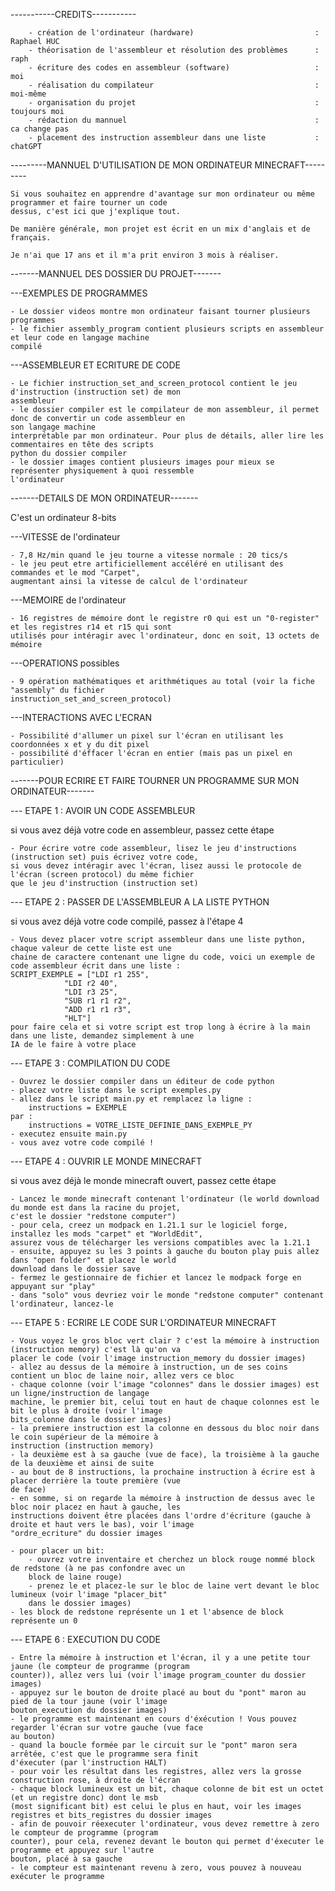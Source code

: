 ﻿


-----------CREDITS-----------

		- création de l'ordinateur (hardware) 				    		: 	Raphael HUC
		- théorisation de l'assembleur et résolution des problèmes 		: 	raph
		- écriture des codes en assembleur (software)     			    :	moi
		- réalisation du compilateur					    			:	moi-même
		- organisation du projet					            		:	toujours moi
		- rédaction du mannuel					            			:	ca change pas
		- placement des instruction assembleur dans une liste 			:	chatGPT




---------MANNUEL D'UTILISATION DE MON ORDINATEUR MINECRAFT---------

    Si vous souhaitez en apprendre d'avantage sur mon ordinateur ou même programmer et faire tourner un code
    dessus, c'est ici que j'explique tout.

    De manière générale, mon projet est écrit en un mix d'anglais et de français.

	Je n'ai que 17 ans et il m'a prit environ 3 mois à réaliser.


-------MANNUEL DES DOSSIER DU PROJET-------


---EXEMPLES DE PROGRAMMES

	- Le dossier videos montre mon ordinateur faisant tourner plusieurs programmes
	- le fichier assembly_program contient plusieurs scripts en assembleur et leur code en langage machine
	compilé

---ASSEMBLEUR ET ECRITURE DE CODE

	- Le fichier instruction_set_and_screen_protocol contient le jeu d'instruction (instruction set) de mon
	assembleur
	- le dossier compiler est le compilateur de mon assembleur, il permet donc de convertir un code assembleur en
	son langage machine
	interprétable par mon ordinateur. Pour plus de détails, aller lire les commentaires en tête des scripts
    python du dossier compiler
	- le dossier images contient plusieurs images pour mieux se représenter physiquement à quoi ressemble
	l'ordinateur




-------DETAILS DE MON ORDINATEUR-------


C'est un ordinateur 8-bits

---VITESSE de l'ordinateur

	- 7,8 Hz/min quand le jeu tourne a vitesse normale : 20 tics/s
	- le jeu peut etre artificiellement accéléré en utilisant des commandes et le mod "Carpet",
	augmentant ainsi la vitesse de calcul de l'ordinateur

---MEMOIRE de l'ordinateur

	- 16 registres de mémoire dont le registre r0 qui est un "0-register" et les registres r14 et r15 qui sont
	utilisés pour intéragir avec l'ordinateur, donc en soit, 13 octets de mémoire

---OPERATIONS possibles

	- 9 opération mathématiques et arithmétiques au total (voir la fiche "assembly" du fichier
	instruction_set_and_screen_protocol)

---INTERACTIONS AVEC L'ECRAN

	- Possibilité d'allumer un pixel sur l'écran en utilisant les coordonnées x et y du dit pixel
	- possibilité d'éffacer l'écran en entier (mais pas un pixel en particulier)



-------POUR ECRIRE ET FAIRE TOURNER UN PROGRAMME SUR MON ORDINATEUR-------


--- ETAPE 1 : AVOIR UN CODE ASSEMBLEUR

si vous avez déjà votre code en assembleur, passez cette étape

	- Pour écrire votre code assembleur, lisez le jeu d'instructions (instruction set) puis écrivez votre code,
	si vous devez intéragir avec l'écran, lisez aussi le protocole de l'écran (screen protocol) du même fichier
    que le jeu d'instruction (instruction set)

--- ETAPE 2 : PASSER DE L'ASSEMBLEUR A LA LISTE PYTHON

si vous avez déjà votre code compilé, passez à l'étape 4

	- Vous devez placer votre script assembleur dans une liste python, chaque valeur de cette liste est une
	chaine de caractere contenant une ligne du code, voici un exemple de code assembleur écrit dans une liste :
	SCRIPT_EXEMPLE = ["LDI r1 255",
            	"LDI r2 40",
            	"LDI r3 25",
            	"SUB r1 r1 r2",
            	"ADD r1 r1 r3",
            	"HLT"]
	pour faire cela et si votre script est trop long à écrire à la main dans une liste, demandez simplement à une
    IA de le faire à votre place

--- ETAPE 3 : COMPILATION DU CODE

	- Ouvrez le dossier compiler dans un éditeur de code python
	- placez votre liste dans le script exemples.py
	- allez dans le script main.py et remplacez la ligne :
		instructions = EXEMPLE
	par :
		instructions = VOTRE_LISTE_DEFINIE_DANS_EXEMPLE_PY
	- executez ensuite main.py
	- vous avez votre code compilé !

--- ETAPE 4 : OUVRIR LE MONDE MINECRAFT

si vous avez déjà le monde minecraft ouvert, passez cette étape
	
	- Lancez le monde minecraft contenant l'ordinateur (le world download du monde est dans la racine du projet,
	c'est le dossier "redstone computer")
	- pour cela, creez un modpack en 1.21.1 sur le logiciel forge, installez les mods "carpet" et "WorldEdit",
	assurez vous de télécharger les versions compatibles avec la 1.21.1
	- ensuite, appuyez su les 3 points à gauche du bouton play puis allez dans "open folder" et placez le world 
	download dans le dossier save
	- fermez le gestionnaire de fichier et lancez le modpack forge en appuyant sur "play"
	- dans "solo" vous devriez voir le monde "redstone computer" contenant l'ordinateur, lancez-le

--- ETAPE 5 : ECRIRE LE CODE SUR L'ORDINATEUR MINECRAFT

	- Vous voyez le gros bloc vert clair ? c'est la mémoire à instruction (instruction memory) c'est là qu'on va
	placer le code (voir l'image instruction_memory du dossier images)
	- allez au dessus de la mémoire à instruction, un de ses coins contient un bloc de laine noir, allez vers ce bloc
	- chaque colonne (voir l'image "colonnes" dans le dossier images) est un ligne/instruction de langage
	machine, le premier bit, celui tout en haut de chaque colonnes est le bit le plus à droite (voir l'image  
    bits_colonne dans le dossier images)
	- la premiere instruction est la colonne en dessous du bloc noir dans le coin supérieur de la mémoire à
	instruction (instruction memory)
	- la deuxième est à sa gauche (vue de face), la troisième à la gauche de la deuxième et ainsi de suite
	- au bout de 8 instructions, la prochaine instruction à écrire est à placer derrière la toute première (vue
	de face)
	- en somme, si on regarde la mémoire à instruction de dessus avec le bloc noir placez en haut à gauche, les
	instructions doivent être placées dans l'ordre d'écriture (gauche à droite et haut vers le bas), voir l'image
    "ordre_ecriture" du dossier images
	
	- pour placer un bit:
		- ouvrez votre inventaire et cherchez un block rouge nommé block de redstone (à ne pas confondre avec un
		block de laine rouge)
		- prenez le et placez-le sur le bloc de laine vert devant le bloc lumineux (voir l'image "placer_bit"
		dans le dossier images)
	- les block de redstone représente un 1 et l'absence de block représente un 0

--- ETAPE 6 : EXECUTION DU CODE

	- Entre la mémoire à instruction et l'écran, il y a une petite tour jaune (le compteur de programme (program
	counter)), allez vers lui (voir l'image program_counter du dossier images)
	- appuyez sur le bouton de droite placé au bout du "pont" maron au pied de la tour jaune (voir l'image
	bouton_execution du dossier images)
	- le programme est maintenant en cours d'éxécution ! Vous pouvez regarder l'écran sur votre gauche (vue face
	au bouton)
	- quand la boucle formée par le circuit sur le "pont" maron sera arrêtée, c'est que le programme sera finit
	d'éxecuter (par l'instruction HALT)
	- pour voir les résultat dans les registres, allez vers la grosse construction rose, à droite de l'écran
	- chaque block lumineux est un bit, chaque colonne de bit est un octet (et un registre donc) dont le msb
	(most significant bit) est celui le plus en haut, voir les images registres et bits_registres du dossier images
	- afin de pouvoir réexecuter l'ordinateur, vous devez remettre à zero le compteur de programme (program
	counter), pour cela, revenez devant le bouton qui permet d'éxecuter le programme et appuyez sur l'autre
    bouton, placé à sa gauche
	- le compteur est maintenant revenu à zero, vous pouvez à nouveau exécuter le programme

